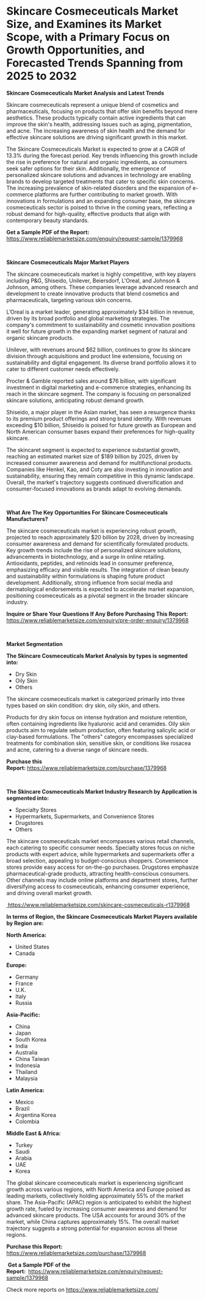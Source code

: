 <p><h1>Skincare Cosmeceuticals Market Size, and Examines its Market Scope, with a Primary Focus on Growth Opportunities, and Forecasted Trends Spanning from 2025 to 2032</h1></p><p><strong>Skincare Cosmeceuticals Market Analysis and Latest Trends</strong></p>
<p><p>Skincare cosmeceuticals represent a unique blend of cosmetics and pharmaceuticals, focusing on products that offer skin benefits beyond mere aesthetics. These products typically contain active ingredients that can improve the skin's health, addressing issues such as aging, pigmentation, and acne. The increasing awareness of skin health and the demand for effective skincare solutions are driving significant growth in this market.</p><p>The Skincare Cosmeceuticals Market is expected to grow at a CAGR of 13.3% during the forecast period. Key trends influencing this growth include the rise in preference for natural and organic ingredients, as consumers seek safer options for their skin. Additionally, the emergence of personalized skincare solutions and advances in technology are enabling brands to develop targeted treatments that cater to specific skin concerns. The increasing prevalence of skin-related disorders and the expansion of e-commerce platforms are further contributing to market growth. With innovations in formulations and an expanding consumer base, the skincare cosmeceuticals sector is poised to thrive in the coming years, reflecting a robust demand for high-quality, effective products that align with contemporary beauty standards.</p></p>
<p><strong>Get a Sample PDF of the Report:&nbsp;</strong> <a href="https://www.reliablemarketsize.com/enquiry/request-sample/1379968?utm_campaign=2800&utm_medium=2&utm_source=Github&utm_content=ia&utm_term=05042025&utm_id=skincare-cosmeceuticals">https://www.reliablemarketsize.com/enquiry/request-sample/1379968</a></p>
<p>&nbsp;</p>
<p><strong>Skincare Cosmeceuticals Major Market Players</strong></p>
<p><p>The skincare cosmeceuticals market is highly competitive, with key players including P&G, Shiseido, Unilever, Beiersdorf, L'Oreal, and Johnson & Johnson, among others. These companies leverage advanced research and development to create innovative products that blend cosmetics and pharmaceuticals, targeting various skin concerns.</p><p>L’Oreal is a market leader, generating approximately $34 billion in revenue, driven by its broad portfolio and global marketing strategies. The company's commitment to sustainability and cosmetic innovation positions it well for future growth in the expanding market segment of natural and organic skincare products.</p><p>Unilever, with revenues around $62 billion, continues to grow its skincare division through acquisitions and product line extensions, focusing on sustainability and digital engagement. Its diverse brand portfolio allows it to cater to different customer needs effectively.</p><p>Procter & Gamble reported sales around $76 billion, with significant investment in digital marketing and e-commerce strategies, enhancing its reach in the skincare segment. The company is focusing on personalized skincare solutions, anticipating robust demand growth.</p><p>Shiseido, a major player in the Asian market, has seen a resurgence thanks to its premium product offerings and strong brand identity. With revenues exceeding $10 billion, Shiseido is poised for future growth as European and North American consumer bases expand their preferences for high-quality skincare.</p><p>The skincaret segment is expected to experience substantial growth, reaching an estimated market size of $189 billion by 2025, driven by increased consumer awareness and demand for multifunctional products. Companies like Henkel, Kao, and Coty are also investing in innovation and sustainability, ensuring they remain competitive in this dynamic landscape. Overall, the market's trajectory suggests continued diversification and consumer-focused innovations as brands adapt to evolving demands.</p></p>
<p>&nbsp;</p>
<p><strong>What Are The Key Opportunities For Skincare Cosmeceuticals Manufacturers?</strong></p>
<p><p>The skincare cosmeceuticals market is experiencing robust growth, projected to reach approximately $20 billion by 2028, driven by increasing consumer awareness and demand for scientifically formulated products. Key growth trends include the rise of personalized skincare solutions, advancements in biotechnology, and a surge in online retailing. Antioxidants, peptides, and retinoids lead in consumer preference, emphasizing efficacy and visible results. The integration of clean beauty and sustainability within formulations is shaping future product development. Additionally, strong influence from social media and dermatological endorsements is expected to accelerate market expansion, positioning cosmeceuticals as a pivotal segment in the broader skincare industry.</p></p>
<p><strong>Inquire or Share Your Questions If Any Before Purchasing This Report:</strong> <a href="https://www.reliablemarketsize.com/enquiry/pre-order-enquiry/1379968?utm_campaign=2800&utm_medium=2&utm_source=Github&utm_content=ia&utm_term=05042025&utm_id=skincare-cosmeceuticals">https://www.reliablemarketsize.com/enquiry/pre-order-enquiry/1379968</a></p>
<p>&nbsp;</p>
<p><strong>Market Segmentation</strong></p>
<p><strong>The Skincare Cosmeceuticals Market Analysis by types is segmented into:</strong></p>
<p><ul><li>Dry Skin</li><li>Oily Skin</li><li>Others</li></ul></p>
<p><p>The skincare cosmeceuticals market is categorized primarily into three types based on skin condition: dry skin, oily skin, and others. </p><p>Products for dry skin focus on intense hydration and moisture retention, often containing ingredients like hyaluronic acid and ceramides. Oily skin products aim to regulate sebum production, often featuring salicylic acid or clay-based formulations. The "others" category encompasses specialized treatments for combination skin, sensitive skin, or conditions like rosacea and acne, catering to a diverse range of skincare needs.</p></p>
<p><strong>Purchase this Report:&nbsp;</strong><a href="https://www.reliablemarketsize.com/purchase/1379968?utm_campaign=2800&utm_medium=2&utm_source=Github&utm_content=ia&utm_term=05042025&utm_id=skincare-cosmeceuticals">https://www.reliablemarketsize.com/purchase/1379968</a></p>
<p>&nbsp;</p>
<p><strong>The Skincare Cosmeceuticals Market Industry Research by Application is segmented into:</strong></p>
<p><ul><li>Specialty Stores</li><li>Hypermarkets, Supermarkets, and Convenience Stores</li><li>Drugstores</li><li>Others</li></ul></p>
<p><p>The skincare cosmeceuticals market encompasses various retail channels, each catering to specific consumer needs. Specialty stores focus on niche products with expert advice, while hypermarkets and supermarkets offer a broad selection, appealing to budget-conscious shoppers. Convenience stores provide easy access for on-the-go purchases. Drugstores emphasize pharmaceutical-grade products, attracting health-conscious consumers. Other channels may include online platforms and department stores, further diversifying access to cosmeceuticals, enhancing consumer experience, and driving overall market growth.</p></p>
<p><a href="https://www.reliablemarketsize.com/skincare-cosmeceuticals-r1379968?utm_campaign=2800&utm_medium=2&utm_source=Github&utm_content=ia&utm_term=05042025&utm_id=skincare-cosmeceuticals">&nbsp;https://www.reliablemarketsize.com/skincare-cosmeceuticals-r1379968</a></p>
<p><strong>In terms of Region, the Skincare Cosmeceuticals Market Players available by Region are:</strong></p>
<p>
    <p> <strong> North America: </strong>
        <ul>
            <li>United States</li>
            <li>Canada</li>
        </ul>
        </p> 
    <p> <strong> Europe: </strong>
        <ul>
            <li>Germany</li>
            <li>France</li>
            <li>U.K.</li>
            <li>Italy</li>
            <li>Russia</li>
        </ul>
        </p> 
    <p> <strong> Asia-Pacific: </strong>
        <ul>
            <li>China</li>
            <li>Japan</li>
            <li>South Korea</li>
            <li>India</li>
            <li>Australia</li>
            <li>China Taiwan</li>
            <li>Indonesia</li>
            <li>Thailand</li>
            <li>Malaysia</li>
        </ul>
        </p> 
    <p> <strong> Latin America: </strong>
        <ul>
            <li>Mexico</li>
            <li>Brazil</li>
            <li>Argentina Korea</li>
            <li>Colombia</li>
        </ul>
        </p> 
    <p> <strong> Middle East & Africa: </strong>
        <ul>
            <li>Turkey</li>
            <li>Saudi</li>
            <li>Arabia</li>
            <li>UAE</li>
            <li>Korea</li>
        </ul>
    </p>
    </p>
<p><p>The global skincare cosmeceuticals market is experiencing significant growth across various regions, with North America and Europe poised as leading markets, collectively holding approximately 55% of the market share. The Asia-Pacific (APAC) region is anticipated to exhibit the highest growth rate, fueled by increasing consumer awareness and demand for advanced skincare products. The USA accounts for around 30% of the market, while China captures approximately 15%. The overall market trajectory suggests a strong potential for expansion across all these regions.</p></p>
<p><strong>Purchase this Report: </strong><a href="https://www.reliablemarketsize.com/purchase/1379968?utm_campaign=2800&utm_medium=2&utm_source=Github&utm_content=ia&utm_term=05042025&utm_id=skincare-cosmeceuticals">https://www.reliablemarketsize.com/purchase/1379968</a></p>
<p>&nbsp;<strong>Get a Sample PDF of the Report:&nbsp;&nbsp;</strong><a href="https://www.reliablemarketsize.com/enquiry/request-sample/1379968?utm_campaign=2800&utm_medium=2&utm_source=Github&utm_content=ia&utm_term=05042025&utm_id=skincare-cosmeceuticals">https://www.reliablemarketsize.com/enquiry/request-sample/1379968</a></p>
<p><strong></strong></p>
<p>Check more reports on <a href="https://www.reliablemarketsize.com/?utm_campaign=2800&utm_medium=2&utm_source=Github&utm_content=ia&utm_term=05042025&utm_id=skincare-cosmeceuticals">https://www.reliablemarketsize.com/</a></p>